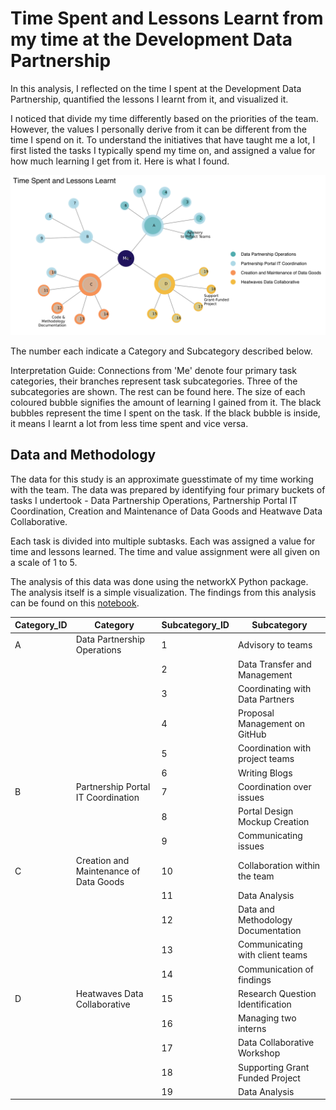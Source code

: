 # Time Spent and Lessons Learnt from my time at the Development Data Partnership

In this analysis, I reflected on the time I spent at the Development Data Partnership, quantified the lessons I learnt from it, and visualized it. 

I noticed that divide my time differently based on the priorities of the team. However, the values I personally derive from it can be different from the time I spend on it. To understand the initiatives that have taught me a lot, I first listed the tasks I typically spend my time on, and assigned a value for how much learning I get from it. Here is what I found. 

![time_spent](https://github.com/SahitiSarva/sahitisarva.github.io/blob/main/time_spent.svg)

The number each indicate a Category and Subcategory described below. 

Interpretation Guide: Connections from 'Me' denote four primary task categories, their branches represent task subcategories. Three of the subcategories are shown. The rest can be found here. 
The size of each coloured bubble signifies the amount of learning I gained from it. The black bubbles represent the time I spent on the task. If the black bubble is inside, it means I learnt a lot from less time spent and vice versa. 


## Data and Methodology

The data for this study is an approximate guesstimate of my time working with the team. The data was prepared by identifying four primary buckets of tasks I undertook - Data Partnership Operations, Partnership Portal IT Coordination, Creation and Maintenance of Data Goods and Heatwave Data Collaborative.

Each task is divided into multiple subtasks. Each was assigned a value for time and lessons learned. The time and value assignment were all given on a scale of 1 to 5. 

The analysis of this data was done using the networkX Python package. The analysis itself is a simple visualization. The findings from this analysis can be found on this [notebook](https://github.com/SahitiSarva/sahitisarva.github.io/blob/main/notebooks/network-map.ipynb). 


| Category_ID | Category                               | Subcategory_ID | Subcategory                        |
| ----------- | -------------------------------------- | -------------- | ---------------------------------- |
| A           | Data Partnership Operations            | 1              | Advisory to teams                  |
|             |                                        | 2              | Data Transfer and Management       |
|             |                                        | 3              | Coordinating with Data Partners    |
|             |                                        | 4              | Proposal Management on GitHub      |
|             |                                        | 5              | Coordination with project teams    |
|             |                                        | 6              | Writing Blogs                      |
| B           | Partnership Portal IT Coordination     | 7              | Coordination over issues           |
|             |                                        | 8              | Portal Design Mockup Creation      |
|             |                                        | 9              | Communicating issues               |
| C           | Creation and Maintenance of Data Goods | 10             | Collaboration within the team      |
|             |                                        | 11             | Data Analysis                      |
|             |                                        | 12             | Data and Methodology Documentation |
|             |                                        | 13             | Communicating with client teams    |
|             |                                        | 14             | Communication of findings          |
| D           | Heatwaves Data Collaborative           | 15             | Research Question Identification   |
|             |                                        | 16             | Managing two interns               |
|             |                                        | 17             | Data Collaborative Workshop        |
|             |                                        | 18             | Supporting Grant Funded Project    |
|             |                                        | 19             | Data Analysis                      |
